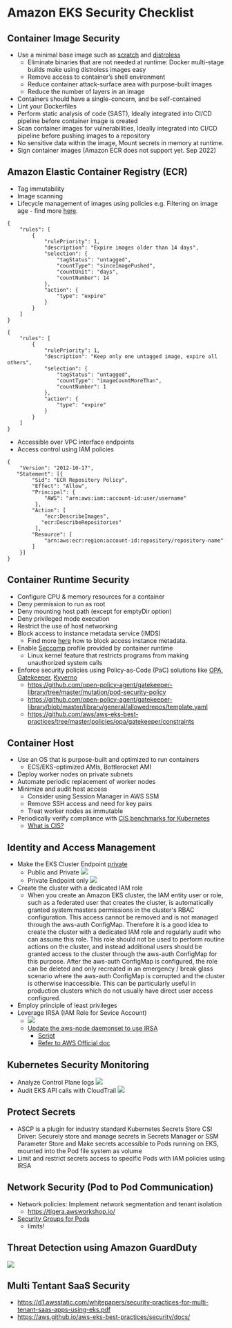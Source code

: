 # Amazon EKS Security Checklist

## Container Image Security

* Use a minimal base image such as [scratch](https://hub.docker.com/_/scratch) and [distroless](https://github.com/GoogleContainerTools/distroless)
    * Eliminate binaries that are not needed at runtime: Docker multi-stage builds make using distroless images easy
    * Remove access to container’s shell environment
    * Reduce container attack-surface area with purpose-built images
    * Reduce the number of layers in an image
* Containers should have a single-concern, and be self-contained
* Lint your Dockerfiles 
* Perform static analysis of code (SAST), Ideally integrated into CI/CD pipeline before container image is created
* Scan container images for vulnerabilities, Ideally integrated into CI/CD pipeline before pushing images to a repository
* No sensitive data within the image, Mount secrets in memory at runtime.
* Sign container images (Amazon ECR does not support yet. Sep 2022) 

## Amazon Elastic Container Registry (ECR)

* Tag immutability
* Image scanning 
* Lifecycle management of images using policies
e.g. Filtering on image age - find more [here](https://docs.aws.amazon.com/AmazonECR/latest/userguide/lifecycle_policy_examples.html). 

```
{
    "rules": [
        {
            "rulePriority": 1,
            "description": "Expire images older than 14 days",
            "selection": {
                "tagStatus": "untagged",
                "countType": "sinceImagePushed",
                "countUnit": "days",
                "countNumber": 14
            },
            "action": {
                "type": "expire"
            }
        }
    ]
}
```

```
{
    "rules": [
        {
            "rulePriority": 1,
            "description": "Keep only one untagged image, expire all others",
            "selection": {
                "tagStatus": "untagged",
                "countType": "imageCountMoreThan",
                "countNumber": 1
            },
            "action": {
                "type": "expire"
            }
        }
    ]
}
```

* Accessible over VPC interface endpoints 
* Access control using IAM policies 

```
{
    "Version": "2012-10-17",
   "Statement": [{
        "Sid": "ECR Repository Policy",
        "Effect": "Allow",
        "Principal": {
            "AWS": "arn:aws:iam::account-id:user/username"
         },
        "Action": [
            "ecr:DescribeImages",
           "ecr:DescribeRepositories"
         ],
        "Resource": [
            "arn:aws:ecr:region:account-id:repository/repository-name"
        ]
    }]
}
```

## Container Runtime Security

* Configure CPU & memory resources for a container
* Deny permission to run as root 
* Deny mounting host path (except for emptyDir option)
* Deny privileged mode execution
* Restrict the use of host networking
* Block access to instance metadata service (IMDS)
    * Find more [here](https://aws.github.io/aws-eks-best-practices/security/docs/iam/#restrict-access-to-the-instance-profile-assigned-to-the-worker-node) how to block access instance metadata.
* Enable [Seccomp](https://en.wikipedia.org/wiki/Seccomp) profile provided by container runtime 
    * Linux kernel feature that restricts programs from making unauthorized system calls
* Enforce security policies using Policy-as-Code (PaC) solutions like [OPA](https://www.openpolicyagent.org/), [Gatekeeper](https://github.com/open-policy-agent/gatekeeper), [Kyverno](https://kyverno.io/)
    * https://github.com/open-policy-agent/gatekeeper-library/tree/master/mutation/pod-security-policy
    * https://github.com/open-policy-agent/gatekeeper-library/blob/master/library/general/allowedrepos/template.yaml
    * https://github.com/aws/aws-eks-best-practices/tree/master/policies/opa/gatekeeper/constraints

## Container Host
* Use an OS that is purpose-built and optimized to run containers
    * ECS/EKS-optimized AMIs, Bottlerocket AMI
* Deploy worker nodes on private subnets
* Automate periodic replacement of worker nodes 
* Minimize and audit host access
    * Consider using Session Manager in AWS SSM
    * Remove SSH access and need for key pairs 
    * Treat worker nodes as immutable
* Periodically verify compliance with [CIS benchmarks for Kubernetes](https://aws.amazon.com/ko/blogs/containers/introducing-cis-amazon-eks-benchmark/) 
    * [What is CIS?](https://cloud.google.com/kubernetes-engine/docs/concepts/cis-benchmarks?hl=ko)

## Identity and Access Management 
* Make the EKS Cluster Endpoint [private](https://aws.amazon.com/ko/blogs/containers/de-mystifying-cluster-networking-for-amazon-eks-worker-nodes/)
    * Public and Private
    ![](/SecurityChecklist/images/public_private_ep.jpg)
    * Private Endpoint only
    ![](/SecurityChecklist/images/private_ep.jpg)
* Create the cluster with a dedicated IAM role
    * When you create an Amazon EKS cluster, the IAM entity user or role, such as a federated user that creates the cluster, is automatically granted system:masters permissions in the cluster's RBAC configuration. This access cannot be removed and is not managed through the aws-auth ConfigMap. Therefore it is a good idea to create the cluster with a dedicated IAM role and regularly audit who can assume this role. This role should not be used to perform routine actions on the cluster, and instead additional users should be granted access to the cluster through the aws-auth ConfigMap for this purpose. After the aws-auth ConfigMap is configured, the role can be deleted and only recreated in an emergency / break glass scenario where the aws-auth ConfigMap is corrupted and the cluster is otherwise inaccessible. This can be particularly useful in production clusters which do not usually have direct user access configured.
* Employ principle of least privileges
* Leverage IRSA (IAM Role for Sevice Account)
    * ![](/SecurityChecklist/images/irsa.jpg)
    * [Update the aws-node daemonset to use IRSA](https://aws.github.io/aws-eks-best-practices/security/docs/iam/#update-the-aws-node-daemonset-to-use-irsa)
        * [Script](https://github.com/aws/aws-eks-best-practices/tree/master/projects/enable-irsa/src)
        * [Refer to AWS Official doc](https://docs.aws.amazon.com/eks/latest/userguide/cni-iam-role.html)


## Kubernetes Security Monitoring
* Analyze Control Plane logs
![](/SecurityChecklist/images/controlplane_log.jpg)
* Audit EKS API calls with CloudTrail
![](/SecurityChecklist/images//SecurityChecklist/images/log_analysis.jpg)


## Protect Secrets
* ASCP is a plugin for industry standard Kubernetes Secrets Store CSI Driver: Securely store and manage secrets in Secrets Manager or SSM Parameter Store and Make secrets accessible to Pods running on EKS, mounted into the Pod file system as volume
* Limit and restrict secrets access to specific Pods with IAM policies using IRSA

## Network Security (Pod to Pod Communication)

* Network policies: Implement network segmentation and tenant isolation  
    * https://tigera.awsworkshop.io/
* [Security Groups for Pods](https://docs.aws.amazon.com/eks/latest/userguide/security-groups-for-pods.html)
    * limits!

## Threat Detection using Amazon GuardDuty
![](/SecurityChecklist/images/guardduty.png)

## Multi Tentant SaaS Security
- https://d1.awsstatic.com/whitepapers/security-practices-for-multi-tenant-saas-apps-using-eks.pdf
- https://aws.github.io/aws-eks-best-practices/security/docs/

